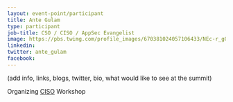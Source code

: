 ```yaml
---
layout: event-point/participant
title: Ante Gulam
type: participant
job-title: CSO / CISO / AppSec Evangelist
image: https://pbs.twimg.com/profile_images/670381024057106433/NEc-r_gO_400x400.jpg
linkedin:
twitter: ante_gulam
facebook:
---
```


(add info, links, blogs, twitter, bio, what would like to see at the summit)

Organizing [CISO](../Working-Sessions/CISO.html) Workshop
